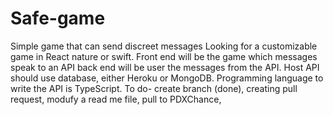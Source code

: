 # Safe-game
Simple game that can send discreet messages
Looking for a customizable game in React nature or swift. Front end will be the game which messages speak to an API back end will be user the messages from the API. Host API should use database, either Heroku or MongoDB. Programming language to write the API is TypeScript. 
To do- create branch (done), creating pull request, modufy a read me file, pull to PDXChance, 
